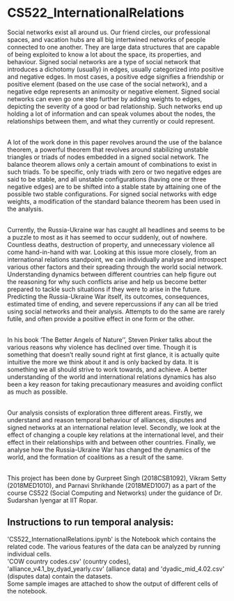# CS522_InternationalRelations
Social networks exist all around us. Our friend circles, our professional spaces, and vacation hubs are all big intertwined networks of people connected to one another. They are large data structures that are capable of being exploited to know a lot about the space, its properties, and behaviour. Signed social networks are a type of social network that introduces a dichotomy (usually) in edges, usually categorized into positive and negative edges. In most cases, a positive edge signifies a friendship or positive element (based on the use case of the social network), and a negative edge represents an animosity or negative element. Signed social networks can even go one step further by adding weights to edges, depicting the severity of a good or bad relationship. Such networks end up holding a lot of information and can speak volumes about the nodes, the relationships between them, and what they currently or could represent.<br><br>

A lot of the work done in this paper revolves around the use of the balance theorem, a powerful theorem that revolves around stabilizing unstable triangles or triads of nodes embedded in a signed social network. The balance theorem allows only a certain amount of combinations to exist in such triads. To be specific, only triads with zero or two negative edges are said to be stable, and all unstable configurations (having one or three negative edges) are to be shifted into a stable state by attaining one of the possible two stable configurations. For signed social networks with edge weights, a modification of the standard balance theorem has been used in the analysis.<br><br>

Currently, the Russia-Ukraine war has caught all headlines and seems to be a puzzle to most as it has seemed to occur suddenly, out of nowhere. Countless deaths, destruction of property, and unnecessary violence all come hand-in-hand with war. Looking at this issue more closely, from an international relations standpoint, we can individually analyse and introspect various other factors and their spreading through the world social network. Understanding dynamics between different countries can help figure out the reasoning for why such conflicts arise and help us become better prepared to tackle such situations if they were to arise in the future. Predicting the Russia-Ukraine War itself, its outcomes, consequences, estimated time of ending, and severe repercussions if any can all be tried using social networks and their analysis. Attempts to do the same are rarely futile, and often provide a positive effect in one form or the other.<br><br> 

In his book ‘The Better Angels of Nature’’, Steven Pinker talks about the various reasons why violence has declined over time. Though it is something that doesn’t really sound right at first glance, it is actually quite intuitive the more we think about it and is only backed by data. It is something we all should strive to work towards, and achieve. A better understanding of the world and international relations dynamics has also been a key reason for taking precautionary measures and avoiding conflict as much as possible.<br><br>

Our analysis consists of exploration three different areas. Firstly, we understand and reason temporal behaviour of alliances, disputes and signed networks at an international relation level. Secondly, we look at the effect of changing a couple key relations at the international level, and their effect in their relationships with and between other countries. Finally, we analyse how the Russia-Ukraine War has changed the dynamics of the world, and the formation of coalitions as a result of the same.<br><br>

This project has been done by Gurpreet Singh (2018CSB1092), Vikram Setty (2018MED1010), and Parnavi Shrikhande (2018MED1007) as a part of the course CS522 (Social Computing and Networks) under the guidance of Dr. Sudarshan Iyengar at IIT Ropar.

## Instructions to run temporal analysis:

'CS522_InternationalRelations.ipynb' is the Notebook which contains the related code. The various features of the data can be analyzed by running individual cells.<br>
'COW country codes.csv' (country codes), 'alliance_v4.1_by_dyad_yearly.csv' (alliance data) and 'dyadic_mid_4.02.csv' (disputes data) contain the datasets.<br>
Some sample images are attached to show the output of different cells of the notebook.<br>
